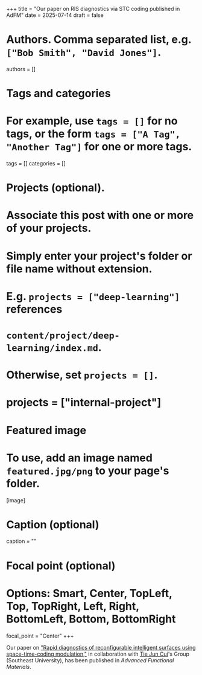 +++
title = "Our paper on RIS diagnostics via STC coding published in AdFM"
date = 2025-07-14
draft = false

# Authors. Comma separated list, e.g. `["Bob Smith", "David Jones"]`.
authors = []

# Tags and categories
# For example, use `tags = []` for no tags, or the form `tags = ["A Tag", "Another Tag"]` for one or more tags.
tags = []
categories = []

# Projects (optional).
#   Associate this post with one or more of your projects.
#   Simply enter your project's folder or file name without extension.
#   E.g. `projects = ["deep-learning"]` references 
#   `content/project/deep-learning/index.md`.
#   Otherwise, set `projects = []`.
# projects = ["internal-project"]

# Featured image
# To use, add an image named `featured.jpg/png` to your page's folder. 
[image]
  # Caption (optional)
  caption = ""

  # Focal point (optional)
  # Options: Smart, Center, TopLeft, Top, TopRight, Left, Right, BottomLeft, Bottom, BottomRight
  focal_point = "Center"
+++

Our paper on ["Rapid diagnostics of reconfigurable intelligent surfaces using space-time-coding modulation,"](/publication/ij-191-AFM-2025)
in collaboration with [Tie Jun Cui]'s Group (Southeast University),
has been published in *Advanced Functional Materials*. 


[Tie Jun Cui]: https://scholar.google.com/citations?user=-h-1eJsAAAAJ&hl=en